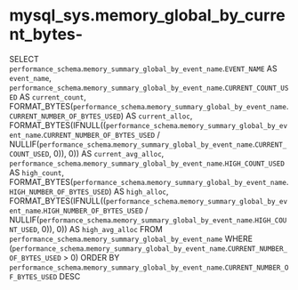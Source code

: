 # mysql_sys.memory_global_by_current_bytes-

SELECT 
    `performance_schema`.`memory_summary_global_by_event_name`.`EVENT_NAME` AS `event_name`,
    `performance_schema`.`memory_summary_global_by_event_name`.`CURRENT_COUNT_USED` AS `current_count`,
    FORMAT_BYTES(`performance_schema`.`memory_summary_global_by_event_name`.`CURRENT_NUMBER_OF_BYTES_USED`) AS `current_alloc`,
    FORMAT_BYTES(IFNULL((`performance_schema`.`memory_summary_global_by_event_name`.`CURRENT_NUMBER_OF_BYTES_USED` / NULLIF(`performance_schema`.`memory_summary_global_by_event_name`.`CURRENT_COUNT_USED`,
                            0)),
                    0)) AS `current_avg_alloc`,
    `performance_schema`.`memory_summary_global_by_event_name`.`HIGH_COUNT_USED` AS `high_count`,
    FORMAT_BYTES(`performance_schema`.`memory_summary_global_by_event_name`.`HIGH_NUMBER_OF_BYTES_USED`) AS `high_alloc`,
    FORMAT_BYTES(IFNULL((`performance_schema`.`memory_summary_global_by_event_name`.`HIGH_NUMBER_OF_BYTES_USED` / NULLIF(`performance_schema`.`memory_summary_global_by_event_name`.`HIGH_COUNT_USED`,
                            0)),
                    0)) AS `high_avg_alloc`
FROM
    `performance_schema`.`memory_summary_global_by_event_name`
WHERE
    (`performance_schema`.`memory_summary_global_by_event_name`.`CURRENT_NUMBER_OF_BYTES_USED` > 0)
ORDER BY `performance_schema`.`memory_summary_global_by_event_name`.`CURRENT_NUMBER_OF_BYTES_USED` DESC
